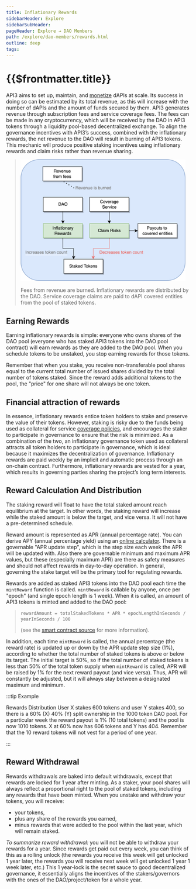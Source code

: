 ```yaml
---
title: Inflationary Rewards
sidebarHeader: Explore
sidebarSubHeader:
pageHeader: Explore → DAO Members
path: /explore/dao-members/rewards.html
outline: deep
tags:
---
```


<PageHeader/>

<SearchHighlight/>

# {{$frontmatter.title}}

API3 aims to set up, maintain, and
[monetize](/explore/dao-members/dao-pool.md#monetization) dAPIs at scale. Its
success in doing so can be estimated by its total revenue, as this will increase
with the number of dAPIs and the amount of funds secured by them. API3 generates
revenue through subscription fees and service coverage fees. The fees can be
made in any cryptocurrency, which will be received by the DAO in API3 tokens
through a liquidity pool-based decentralized exchange. To align the governance
incentives with API3’s success, combined with the inflationary rewards, the net
revenue to the DAO will result in burning of API3 tokens. This mechanic will
produce positive staking incentives using inflationary rewards and claim risks
rather than revenue sharing.

> <img src="../assets/images/dao-pool-staking-2.png" width="450"/>
>
> <p>Fees from revenue are burned. Inflationary rewards are distributed by the DAO. Service coverage claims are paid to dAPI covered entities from the pool of staked tokens.</p>

## Earning Rewards

Earning inflationary rewards is simple: everyone who owns shares of the DAO pool
(everyone who has staked API3 tokens into the DAO pool contract) will earn
rewards as they are added to the DAO pool. When you schedule tokens to be
unstaked, you stop earning rewards for those tokens.

Remember that when you stake, you receive non-transferable pool shares equal to
the current total number of issued shares divided by the total number of tokens
staked. Since the reward adds additional tokens to the pool, the "price" for one
share will not always be one token.

## Financial attraction of rewards

In essence, inflationary rewards entice token holders to stake and preserve the
value of their tokens. However, staking is risky due to the funds being used as
collateral for service [coverage policies](/explore/dapis/service-coverage), and
encourages the staker to participate in governance to ensure that the risk is
minimized. As a combination of the two, an inflationary governance token used as
collateral attracts all token holders to participate in governance, which is
ideal because it maximizes the decentralization of governance. Inflationary
rewards are paid weekly by an implicit and automatic process through an on-chain
contract. Furthermore, inflationary rewards are vested for a year, which results
in governing parties sharing the project’s long term interests.

<!--
> ![dao-pool-staking-2](../assets/images/token-weekly-emission.png)

As a result the change in the total supply of API3 tokens is illustrated below.

> ![dao-pool-staking-2](../assets/images/token-total-supply.png)
> -->

## Reward Calculation And Distribution

The staking reward will float to have the total staked amount reach equilibrium
at the target. In other words, the staking reward will increase while the staked
amount is below the target, and vice versa. It will not have a pre-determined
schedule.

Reward amount is represented as APR (annual percentage rate). You can derive APY
(annual percentage yield) using an
[online calculator](https://www.aprtoapy.com/)<ExternalLinkImage/>. There is a
governable "APR update step", which is the step size each week the APR will be
updated with. Also there are governable minimum and maximum APR values, but
these (especially maximum APR) are there as safety measures and should not
affect rewards in day-to-day operation. In general, governing the stake target
will be the primary tool for regulating rewards.

Rewards are added as staked API3 tokens into the DAO pool each time the
`mintReward` function is called. `mintReward` is callable by anyone, once per
"epoch" (and single epoch length is 1 week). When it is called, an amount of
API3 tokens is minted and added to the DAO pool:

> ```
> rewardAmount = totalStakedTokens * APR * epochLengthInSeconds / yearInSeconds / 100
> ```
>
> (see the
> [smart contract source<ExternalLinkImage/>](https://github.com/api3dao/api3-dao/blob/main/packages/pool/contracts/RewardUtils.sol#L24)
> for more information).

In addition, each time `mintReward` is called, the annual percentage (the reward
rate) is updated up or down by the APR update step size (1%), according to
whether the total number of staked tokens is above or below its target. The
initial target is 50%, so if the total number of staked tokens is less than 50%
of the total token supply when `mintReward` is called, APR will be raised by 1%
for the next reward payout (and vice versa). Thus, APR will constantly be
adjusted, but it will always stay between a designated maximum and minimum.

:::tip Example

Rewards Distribution User X stakes 600 tokens and user Y stakes 400, so there is
a 60% (X) 40% (Y) split ownership in the 1000 token DAO pool. For a particular
week the reward payout is 1% (10 total tokens) and the pool is now 1010 tokens.
X at 60% now has 606 tokens and Y has 404. Remember that the 10 reward tokens
will not vest for a period of one year.

:::

## Reward Withdrawal

Rewards withdrawals are baked into default withdrawals, except that rewards are
locked for 1 year after minting. As a staker, your pool shares will always
reflect a proportional right to the pool of staked tokens, including any rewards
that have been minted. When you unstake and withdraw your tokens, you will
receive:

- your tokens,
- plus any share of the rewards you earned,
- minus rewards that were added to the pool within the last year, which will
  remain staked.

_To summarize reward withdrawal:_ you will not be able to withdraw your rewards
for a year. Since rewards get paid out every week, you can think of this as a
rolling unlock (the rewards you receive this week will get unlocked 1 year
later, the rewards you will receive next week will get unlocked 1 year 1 week
later, etc.) This 1 year-lock is the secret sauce to good decentralized
governance, it essentially aligns the incentives of the stakers/governors with
the ones of the DAO/project/token for a whole year.

